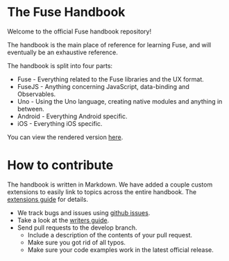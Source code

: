 # The Fuse Handbook

Welcome to the official Fuse handbook repository!

The handbook is the main place of reference for learning Fuse, and will eventually be an exhaustive reference.

The handbook is split into four parts:
- Fuse - Everything related to the Fuse libraries and the UX format.
- FuseJS - Anything concerning JavaScript, data-binding and Observables.
- Uno - Using the Uno language, creating native modules and anything in between.
- Android - Everything Android specific.
- iOS - Everything iOS specific.

You can view the rendered version [here](https://www.fusetools.com/learn/fuse).

# How to contribute

The handbook is written in Markdown. We have added a couple custom extensions to easily link to topics across the entire handbook. The [extensions guide](https://github.com/fusetools/handbook-docs/blob/master/Markdown%20Extensions.txt) for details.

- We track bugs and issues using [github issues](https://github.com/fusetools/handbook-docs/issues).
- Take a look at the [writers guide](https://github.com/fusetools/handbook-docs/blob/master/Writer's%20Guidelines.txt).
- Send pull requests to the develop branch.
    - Include a description of the contents of your pull request.
    - Make sure you got rid of all typos.
    - Make sure your code examples work in the latest official release.
